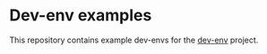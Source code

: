# Dev-env examples

This repository contains example dev-envs for the
[dev-env](https://github.com/mrxk/dev-env) project.
